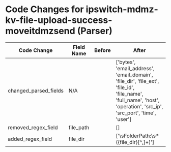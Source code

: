 # Code Changes for ipswitch-mdmz-kv-file-upload-success-moveitdmzsend (Parser)

| Code Change | Field Name | Before | After |
|-------------|------------|--------|-------|
| changed_parsed_fields | N/A |  | ['bytes', 'email_address', 'email_domain', 'file_dir', 'file_ext', 'file_id', 'file_name', 'full_name', 'host', 'operation', 'src_ip', 'src_port', 'time', 'user'] |
| removed_regex_field | file_path |  | [] |
| added_regex_field | file_dir |  | ['\sFolderPath:\s*({file_dir}[^,]+)'] |